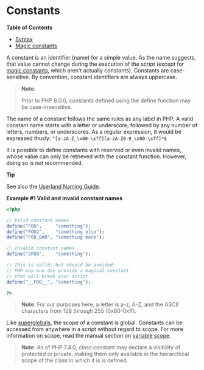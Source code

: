 Constants
=========

**Table of Contents**

-   [Syntax](/language/constants/syntax.html)
-   [Magic constants](/language/constants/predefined.html)

A constant is an identifier (name) for a simple value. As the name
suggests, that value cannot change during the execution of the script
(except for
<a href="/language/constants/predefined.html" class="link">magic constants</a>,
which aren't actually constants). Constants are case-sensitive. By
convention, constant identifiers are always uppercase.

> **Note**:
>
> Prior to PHP 8.0.0, constants defined using the <span
> class="function">define</span> function may be case-insensitive.

The name of a constant follows the same rules as any label in PHP. A
valid constant name starts with a letter or underscore, followed by any
number of letters, numbers, or underscores. As a regular expression, it
would be expressed thusly: `^[a-zA-Z_\x80-\xff][a-zA-Z0-9_\x80-\xff]*$`

It is possible to <span class="function">define</span> constants with
reserved or even invalid names, whose value can only be retrieved with
the <span class="function">constant</span> function. However, doing so
is not recommended.

**Tip**

See also the
<a href="/userlandnaming.html" class="xref">Userland Naming Guide</a>.

**Example \#1 Valid and invalid constant names**

``` php
<?php

// Valid constant names
define("FOO",     "something");
define("FOO2",    "something else");
define("FOO_BAR", "something more");

// Invalid constant names
define("2FOO",    "something");

// This is valid, but should be avoided:
// PHP may one day provide a magical constant
// that will break your script
define("__FOO__", "something"); 

?>
```

> **Note**: <span class="simpara"> For our purposes here, a letter is
> a-z, A-Z, and the ASCII characters from 128 through 255 (0x80-0xff).
> </span>

Like
<a href="/language/variables/predefined.html" class="link">superglobals</a>,
the scope of a constant is global. Constants can be accessed from
anywhere in a script without regard to scope. For more information on
scope, read the manual section on
<a href="/language/variables/scope.html" class="link">variable scope</a>.

> **Note**: <span class="simpara"> As of PHP 7.4.0, class constant may
> declare a visibility of protected or private, making them only
> available in the hierarchical scope of the class in which it is is
> defined. </span>
